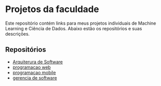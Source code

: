 # Projetos da faculdade

Este repositório contém links para meus projetos individuais de Machine Learning e Ciência de Dados. Abaixo estão os repositórios e suas descrições.

## Repositórios

- [Arquiterura de Software](https://github.com/mucarii/arquitetura-software-utfpr)
- [programacao web](https://github.com/mucarii/programacao-web-utfpr)
- [programacao mobile](https://github.com/mucarii/SatisfyingYou)
- [gerencia de software](https://github.com/mucarii/medus)

